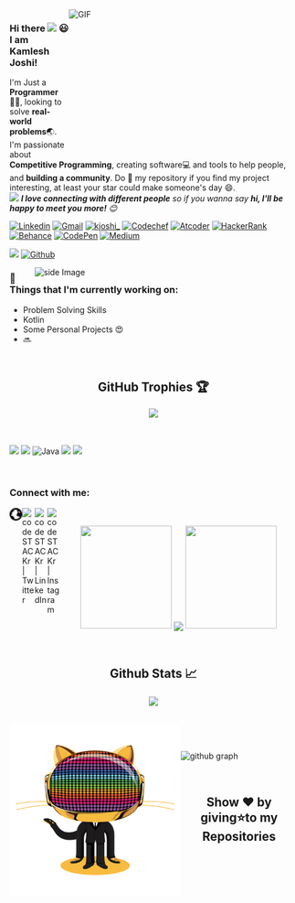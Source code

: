 <a target="_blank">
  <img align="right" height="250" width="400" alt="GIF" src="https://github.com/kamleshjoshi8102/imgbot/blob/main/image.gif">
</a>

### Hi there <img src="https://raw.githubusercontent.com/MartinHeinz/MartinHeinz/master/wave.gif" width="30px"> 😃 I am Kamlesh Joshi!

<!--Introduction -->
I'm Just a **Programmer**:man_technologist:, looking to solve **real-world problems**:earth_asia:. I'm passionate about **Competitive Programming**, creating software:computer: and tools to help people, and **building a community**. Do :star2: my repository if you find my project interesting, at least your star could make someone's day :smile:.
<br>
<img src="https://media.giphy.com/media/LnQjpWaON8nhr21vNW/giphy.gif" width="40"> <em><b>I love connecting with different people</b> so if you wanna say <b>hi, I'll be happy to meet you more!</b> :blush:</em>


<!-- Your badges -->
[![Linkedin](https://img.shields.io/badge/-Kamlesh_Joshi-blue?style=flat&logo=Linkedin&logoColor=white)](https://www.linkedin.com/in/kamlesh-joshi-a42467190/)
[![Gmail](https://img.shields.io/badge/-Kamlesh_Joshi-c14438?style=flat&logo=Gmail&logoColor=white)](mailto:j.kamlesh8102@gmail.com)
[![kjoshi_](https://cp-logo.vercel.app/codeforces/kjoshi_?logo=true)](https://codeforces.com/kjoshi_)
[![Codechef](https://cp-logo.vercel.app/codechef/kamleshjoshi?logo=true)](https://www.codechef.com/users/kamleshjoshi)
[![Atcoder](https://cp-logo.vercel.app/atcoder/kjoshi_?logo=true)](https://atcoder.jp/users/kjoshi_)
[![HackerRank](https://img.shields.io/badge/-Kamlesh_Joshi-islamicgreen?style=flat&logo=HackerRank&logoColor=black)](https://www.hackerrank.com/j_kamlesh8102)
[![Behance](https://img.shields.io/badge/-Kamlesh_Joshi-191919?style=flat&labelColor=191919&logo=behance&logoColor=white)](https://www.behance.net/kamleshjoshi3)
[![CodePen](https://img.shields.io/badge/-Kamlesh_Joshi-black?style=flat&logo=CodePen&logoColor=white)](https://codepen.io/kamleshjoshi55/pens/public)
[![Medium](https://img.shields.io/badge/-@Kamlesh_Joshi-black?style=flat&logo=Medium&logoColor=white)](https://medium.com/@j.kamlesh8102)





<!-- Profile View Count and GitStats -->
![](https://komarev.com/ghpvc/?username=kamleshjoshi8102&style=flat)
[![Github](https://img.shields.io/badge/-Kamlesh_Joshi-black?style=flat&labelColor=black&logo=github&logoColor=white)](https://gitstats.me/kamleshjoshi8102)

<!-- gif Image -->
<img src="https://github.com/kamleshjoshi8102/imgbot/blob/main/life_balance.gif" alt="side Image" align="right" width="460" height="auto" />

### 💼  Things that I'm currently working on: 
* Problem Solving Skills
* Kotlin
* Some Personal Projects 😍
* 🔜


<br/>


 <h2> <summary align="center">GitHub Trophies 🏆</summary></h2>
<p align="center">
  <a href="https://github.com/ryo-ma/github-profile-trophy" target="_blank">
    <img src="https://github-profile-trophy.vercel.app/?username=kamleshjoshi8102&theme=gruvbox"/>
  </a>
</p>
<br/>


<img src="https://camo.githubusercontent.com/a71f1a20d58a3506dd5f32dcb31461bd5102a0bd33dbf49db9195c589eaca8d7/68747470733a2f2f696d672e736869656c64732e696f2f62616467652f707974686f6e2532302d2532333134333534432e7376673f267374796c653d666f722d7468652d6261646765266c6f676f3d707974686f6e266c6f676f436f6c6f723d7768697465" data-canonical-src="https://img.shields.io/badge/python%20-%2314354C.svg?&amp;style=for-the-badge&amp;logo=python&amp;logoColor=white" style="max-width:100%;"> <img src="https://camo.githubusercontent.com/0d3ae99a9dcced770f5a2e6d2395999c121d9975f3f1816ee3b3902a3c8e6a92/68747470733a2f2f696d672e736869656c64732e696f2f62616467652f632b2b2532302d2532333030353939432e7376673f267374796c653d666f722d7468652d6261646765266c6f676f3d63253242253242266f676f436f6c6f723d7768697465" data-canonical-src="https://img.shields.io/badge/c++%20-%2300599C.svg?&amp;style=for-the-badge&amp;logo=c%2B%2B&amp;ogoColor=white" style="max-width:100%;"> <img src="https://camo.githubusercontent.com/f854556674de9124aa74784aed3c9700d0ebbe58bd40e798271b7fc6b2b61b56/68747470733a2f2f696d672e736869656c64732e696f2f62616467652f6a6176612d6666653636642e7376673f267374796c653d666f722d7468652d6261646765266c6f676f3d6a617661266c6f676f436f6c6f723d6461726b726564" alt="Java" data-canonical-src="https://img.shields.io/badge/java-ffe66d.svg?&amp;style=for-the-badge&amp;logo=java&amp;logoColor=darkred" style="max-width:100%;"> <img src="https://camo.githubusercontent.com/5d3b0191832237fcbfc6d4497524e8bb547c6bfc9eafb738d5205c629d202067/68747470733a2f2f696d672e736869656c64732e696f2f62616467652f68746d6c352532302d2532334533344632362e7376673f267374796c653d666f722d7468652d6261646765266c6f676f3d68746d6c35266c6f676f436f6c6f723d7768697465" data-canonical-src="https://img.shields.io/badge/html5%20-%23E34F26.svg?&amp;style=for-the-badge&amp;logo=html5&amp;logoColor=white" style="max-width:100%;"> <img src="https://camo.githubusercontent.com/5ed492db9c79ad5990eda7dc80923377f0e7096b18a4d1e9b86c8987dc0e5aa5/68747470733a2f2f696d672e736869656c64732e696f2f62616467652f637373332532302d2532333135373242362e7376673f267374796c653d666f722d7468652d6261646765266c6f676f3d63737333266c6f676f436f6c6f723d7768697465" data-canonical-src="https://img.shields.io/badge/css3%20-%231572B6.svg?&amp;style=for-the-badge&amp;logo=css3&amp;logoColor=white" style="max-width:100%;">


<br/>

### Connect with me:

[<img align="left" alt="codeSTACKr.com" width="22px" src="https://raw.githubusercontent.com/iconic/open-iconic/master/svg/globe.svg" />][website]
[<img align="left" alt="codeSTACKr | Twitter" width="22px" src="https://cdn.jsdelivr.net/npm/simple-icons@v3/icons/twitter.svg" />][twitter]
[<img align="left" alt="codeSTACKr | LinkedIn" width="22px" src="https://cdn.jsdelivr.net/npm/simple-icons@v3/icons/linkedin.svg" />][linkedin]
[<img align="left" alt="codeSTACKr | Instagram" width="22px" src="https://cdn.jsdelivr.net/npm/simple-icons@v3/icons/instagram.svg" />][instagram]

<br />



<p align="center">
  <a>
   <img height="180" width="160" src="https://github.com/kamleshjoshi8102/imgbot/blob/main/left.png">
   <img align="center" src="https://github-readme-streak-stats.herokuapp.com/?user=kamleshjoshi8102&theme=dark&hide_border=true"/>
   <img height="180" width="160" src="https://github.com/kamleshjoshi8102/imgbot/blob/main/right.png">
</p>
<br/>  



<h2><summary align="center">Github Stats 📈</summary></h2>
<p align="center">
<img align="center" src="https://github-readme-stats-omega-umber.vercel.app/api?username=kamleshjoshi8102&show_icons=true&count_private=true&theme=radical">
</p>
<br>
<img align="left" height="300" width="300" src="https://github.com/Nitesh-thapliyal/Nitesh-thapliyal/blob/main/cool2.gif">
<br/>




<br>

![github graph](https://activity-graph.herokuapp.com/graph?username=kamleshjoshi8102&theme=react-dark)

<br/>

<h2 align="center">Show ❤ by giving⭐to my Repositories</h2>




[website]: https://spyd3r.hashnode.dev/
[twitter]: https://twitter.com/spyd3r17
[instagram]: https://instagram.com/kamlesh_joshi_55
[linkedin]: https://www.linkedin.com/in/kamlesh-joshi-a42467190/
